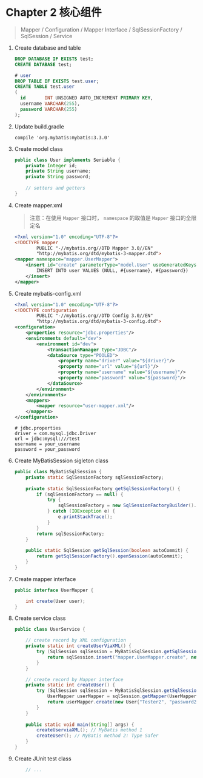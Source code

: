 # Chapter 2 核心组件

> Mapper / Configuration / Mapper Interface / SqlSessionFactory / SqlSession / Service

1. Create database and table

    ```sql
    DROP DATABASE IF EXISTS test;
    CREATE DATABASE test;
    
    # user
    DROP TABLE IF EXISTS test.user;
    CREATE TABLE test.user
    (
      id       INT UNSIGNED AUTO_INCREMENT PRIMARY KEY,
      username VARCHAR(255),
      password VARCHAR(255)
    );
    ```
    
2. Update build.gradle

    ```
    compile 'org.mybatis:mybatis:3.3.0'
    ```
    
3. Create model class

    ```java
    public class User implements Seriable {
        private Integer id;
        private String username;
        private String password;
        
        // setters and getters
    }
    ```

4. Create mapper.xml

    > 注意：在使用 `Mapper` 接口时， `namespace` 的取值是 `Mapper` 接口的全限定名

    ```xml
    <?xml version="1.0" encoding="UTF-8"?>
    <!DOCTYPE mapper
            PUBLIC "-//mybatis.org//DTD Mapper 3.0//EN"
            "http://mybatis.org/dtd/mybatis-3-mapper.dtd">
    <mapper namespace="mapper.UserMapper">
        <insert id="create" parameterType="model.User" useGeneratedKeys="true" keyProperty="id">
            INSERT INTO user VALUES (NULL, #{username}, #{password})
        </insert>
    </mapper>
    ```
    
5. Create mybatis-config.xml

    ```xml
    <?xml version="1.0" encoding="UTF-8"?>
    <!DOCTYPE configuration
            PUBLIC "-//mybatis.org//DTD Config 3.0//EN"
            "http://mybatis.org/dtd/mybatis-3-config.dtd">
    <configuration>
        <properties resource="jdbc.properties"/>
        <environments default="dev">
            <environment id="dev">
                <transactionManager type="JDBC"/>
                <dataSource type="POOLED">
                    <property name="driver" value="${driver}"/>
                    <property name="url" value="${url}"/>
                    <property name="username" value="${username}"/>
                    <property name="password" value="${password}"/>
                </dataSource>
            </environment>
        </environments>
        <mappers>
            <mapper resource="user-mapper.xml"/>
        </mappers>
    </configuration>
    ```
    
    ```
    # jdbc.properties
    driver = com.mysql.jdbc.Driver
    url = jdbc:mysql:///test
    username = your_username
    password = your_password
    ```
    
6. Create MyBatisSession sigleton class             

    ```java
    public class MyBatisSqlSession { 
        private static SqlSessionFactory sqlSessionFactory;
     
        private static SqlSessionFactory getSqlSessionFactory() { 
            if (sqlSessionFactory == null) {
                try { 
                    sqlSessionFactory = new SqlSessionFactoryBuilder().build(Resources.getResourceAsStream("mybatis-config.xml"));
                } catch (IOException e) {
                    e.printStackTrace();
                } 
            } 
            return sqlSessionFactory;
        } 
     
        public static SqlSession getSqlSession(boolean autoCommit) {
            return getSqlSessionFactory().openSession(autoCommit);
        } 
    } 
    ```
    
7. Create mapper interface

    ```java
    public interface UserMapper { 
    
        int create(User user);
    }  
    ```
    
8. Create service class

    ```java
    public class UserService {
    
        // create record by XML configuration
        private static int createUserViaXML() {
            try (SqlSession sqlSession = MyBatisSqlSession.getSqlSession(true)) {
                return sqlSession.insert("mapper.UserMapper.create", new User{"Tester1", "password1"});
            }
        }
    
        // create record by Mapper interface
        private static int createUser() {
            try (SqlSession sqlSession = MyBatisSqlSession.getSqlSession(true)) {
                UserMapper userMapper = sqlSession.getMapper(UserMapper.class);
                return userMapper.create(new User{"Tester2", "password2"});
            }
        }
        
        public static void main(String[] args) {
            createUserviaXML(); // MyBatis method 1
            createUser(); // MyBatis method 2: Type Safer
        }
    }
    ```
    
9. Create JUnit test class

    ```java
        // ...
    ```
    